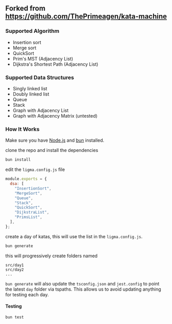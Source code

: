 ## Forked from https://github.com/ThePrimeagen/kata-machine

### Supported Algorithm

- Insertion sort
- Merge sort
- QuickSort
- Prim's MST (Adjacency List)
- Dijkstra's Shortest Path (Adjacency List)

### Supported Data Structures

- Singly linked list
- Doubly linked list
- Queue
- Stack
- Graph with Adjacency List
- Graph with Adjacency Matrix (untested)

### How It Works

Make sure you have [Node.js](https://nodejs.org/en/) and [bun](https://bun.sh/docs/installation) installed.

clone the repo and install the dependencies

```bash
bun install
```

edit the `ligma.config.js` file

```javascript
module.exports = {
  dsa: [
    "InsertionSort",
    "MergeSort",
    "Queue",
    "Stack",
    "QuickSort",
    "DijkstraList",
    "PrimsList",
  ],
};
```

create a day of katas, this will use the list in the `ligma.config.js`.

```bash
bun generate
```

this will progressively create folders named

```
src/day1
src/day2
...
```

`bun generate` will also update the `tsconfig.json` and `jest.config` to point
the latest `day` folder via tspaths. This allows us to avoid updating anything
for testing each day.

#### Testing

```
bun test
```
